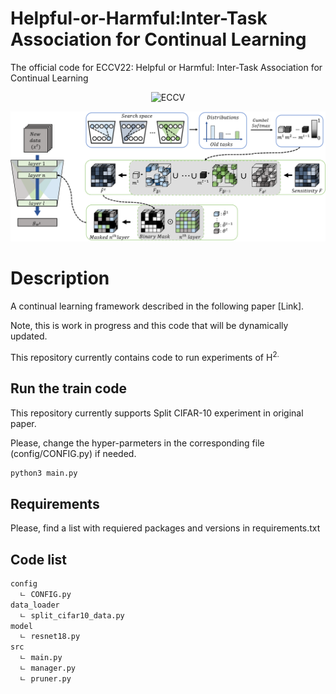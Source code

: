 # Helpful-or-Harmful:Inter-Task Association for Continual Learning

The official code for ECCV22: Helpful or Harmful: Inter-Task Association for Continual Learning

<div align="center">
  
![ECCV](https://img.shields.io/badge/ECCV-2022-blue)

![h2](images/H_2_ECCV_2022.png)

</div>

# Description
A continual learning framework described in the following paper [Link]. 

Note, this is work in progress and this code that will be dynamically updated.

This repository currently contains code to run experiments of H<sup>2.

## Run the train code 

This repository currently supports Split CIFAR-10 experiment in original paper.
  
Please, change the hyper-parmeters in the corresponding file (config/CONFIG.py) if needed.
  
```bash
python3 main.py
```

## Requirements 
  
Please, find a list with requiered packages and versions in requirements.txt

## Code list 

```bash
config
  ㄴ CONFIG.py
data_loader
  ㄴ split_cifar10_data.py
model
  ㄴ resnet18.py
src 
  ㄴ main.py
  ㄴ manager.py
  ㄴ pruner.py
```
